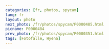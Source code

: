 ```yaml
---
categories: [fr, photos, spycam]
lang: fr
layout: photo
next_photo: /fr/photos/spycam/P0000485.html
picname: P0000484
prev_photo: /fr/photos/spycam/P0000351.html
tags: [Fotofalle, Hyena]
---
```

